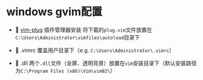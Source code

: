 # windows gvim配置
- :shirt: [vim-plug](https://github.com/junegunn/vim-plug) 插件管理器安装 
将下载的`plug.vim`文件放置在`C:\Users\Administrator\vimfiles\autoload`目录下

- :moyai: .vimrc 
覆盖用户目录下（e.g. `C:\Users\Administrator\.vimrc`）

- :shirt: .dll 
两个`.dll`文件（全屏、透明背景）放置在`vim`安装目录下（默认安装路径为`C:\Program Files (x86)\Vim\vim82\`）